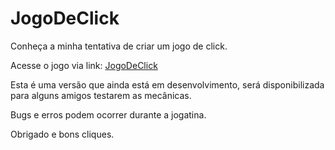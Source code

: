 # JogoDeClick

Conheça a minha tentativa de criar um jogo de click.

Acesse o jogo via link: [JogoDeClick](https://mateusorben.github.io/JogoDeClick/)

Esta é uma versão que ainda está em desenvolvimento, será disponibilizada para alguns amigos testarem as mecânicas.

Bugs e erros podem ocorrer durante a jogatina.

Obrigado e bons cliques.
